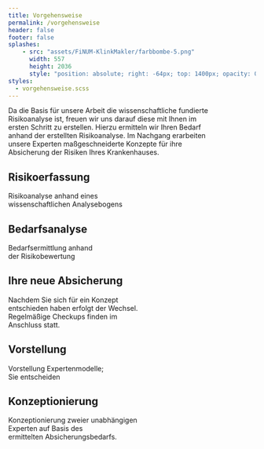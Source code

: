 ```yaml
---
title: Vorgehensweise
permalink: /vorgehensweise
header: false
footer: false
splashes:
    - src: "assets/FiNUM-KlinkMakler/farbbombe-5.png"
      width: 557
      height: 2036
      style: "position: absolute; right: -64px; top: 1400px; opacity: 0.6;"
styles:
  - vorgehensweise.scss
---
```


Da die Basis für unsere Arbeit die wissenschaftliche fundierte <br>
Risikoanalyse ist, freuen wir uns darauf diese mit Ihnen im <br>
ersten Schritt zu erstellen. Hierzu ermitteln wir Ihren Bedarf <br>
anhand der erstellten Risikoanalyse. Im Nachgang erarbeiten <br>
unsere Experten maßgeschneiderte Konzepte für ihre <br>
Absicherung der Risiken Ihres Krankenhauses.


## Risikoerfassung

Risikoanalyse anhand eines <br>
wissenschaftlichen Analysebogens

## Bedarfsanalyse

Bedarfsermittlung anhand <br>
der Risikobewertung

## Ihre neue Absicherung

Nachdem Sie sich für ein Konzept <br>
entschieden haben erfolgt der Wechsel. <br>
Regelmäßige Checkups finden im <br>
Anschluss statt.

## Vorstellung

Vorstellung Expertenmodelle; <br>
Sie entscheiden

## Konzeptionierung

Konzeptionierung zweier unabhängigen <br>
Experten auf Basis des <br>
ermittelten Absicherungsbedarfs.

